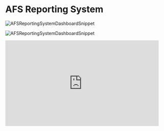 # AFS Reporting System

![AFSReportingSystemDashboardSnippet](https://user-images.githubusercontent.com/25286761/96478296-c03f5300-11f4-11eb-9d47-f3cb10605120.JPG)

![AFSReportingSystemDashboardSnippet](https://gph.is/g/4oMO1dL)

<iframe src="https://giphy.com/embed/pIYtyHJWNYzkIC92sd.gif" width="480" height="270" frameBorder="0" class="giphy-embed" allowFullScreen></iframe>
